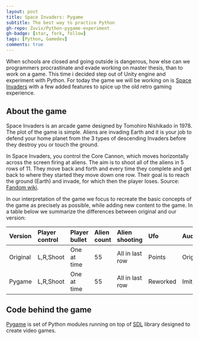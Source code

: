 ```yaml
---
layout: post
title: Space Invaders: Pygame
subtitle: The best way to practice Python
gh-repo: Zuvix/Python-pygame-experiment
gh-badge: [star, fork, follow]
tags: [Python, Gamedev]
comments: true
---
```

When schools are closed and going outside is dangerous, how else can we programmers procrastinate and evade working on master thesis, than to work on a game. This time i decided step out of Unity engine and experiment with Python. For today the game we will be working on is [Space Invaders](https://en.wikipedia.org/wiki/Space_Invaders) with a few added features to spice up the old retro gaming experience. 

## About the game
Space Invaders is an arcade game designed by Tomohiro Nishikado in 1978. The plot of the game is simple. Aliens are invading Earth and it is your job to defend your home planet from the 3 types of descending Invaders before they destroy you or touch the ground.

In Space Invaders, you control the Core Cannon, which moves horizontally across the screen firing at aliens. The aim is to shoot all of the aliens in 5 rows of 11. They move back and forth and every time they complete and get back to where they started they move down one row. Their goal is to reach the ground (Earth) and invade, for which then the player loses. Source: [Fandom wiki](https://spaceinvaders.fandom.com/wiki/Space_Invaders).

In our interpretation of the game we focus to recreate the basic concepts of the game as precisely as possible, while adding new content to the game. In a table below we summarize the differences between original and our version: 

| Version | Player control |  Player bullet | Alien count | Alien shooting | Ufo | Audio | Walls | Powerups | Calamities |  
| :------ |:--- | :--- |  :--- |  :--- |  :--- |  :--- |  :--- |  :--- |  :--- |
| Original | L,R,Shoot | One at time | 55 | All in last row | Points | Original | Multiple | None | None |
| Pygame | L,R,Shoot | One at time | 55 | All in last row | Reworked | Imitated | None | TODO | TODO |




## Code behind the game
[Pygame](https://www.pygame.org) is set of Python modules running on top of [SDL](http://www.libsdl.org) library designed to create video games.